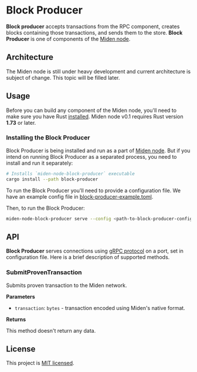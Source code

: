 # Block Producer

**Block producer** accepts transactions from the RPC component, creates blocks containing those transactions, and 
sends them to the store. 
**Block Producer** is one of components of the [Miden node](..). 

## Architecture

The Miden node is still under heavy development and current architecture is subject of change. 
This topic will be filled later.

## Usage

Before you can build any component of the Miden node, you'll need to make sure you have Rust [installed](https://www.rust-lang.org/tools/install). Miden node v0.1 requires Rust version **1.73** or later.

### Installing the Block Producer

Block Producer is being installed and run as a part of [Miden node](../README.md#installing-the-node). 
But if you intend on running Block Producer as a separated process, you need to install and run it separately:

```sh
# Installs `miden-node-block-producer` executable
cargo install --path block-producer
```

To run the Block Producer you'll need to provide a configuration file. We have an example config file in [block-producer-example.toml](block-producer-example.toml).

Then, to run the Block Producer:

```sh
miden-node-block-producer serve --config <path-to-block-producer-config-file>
```

## API

**Block Producer** serves connections using [gRPC protocol](https://grpc.io) on a port, set in configuration file. Here is a brief
description of supported methods.

### SubmitProvenTransaction

Submits proven transaction to the Miden network.

**Parameters**

* `transaction`: `bytes` - transaction encoded using Miden's native format.

**Returns**

This method doesn't return any data.

## License
This project is [MIT licensed](../LICENSE).